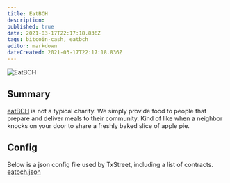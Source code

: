 ```yaml
---
title: EatBCH
description: 
published: true
date: 2021-03-17T22:17:18.836Z
tags: bitcoin-cash, eatbch
editor: markdown
dateCreated: 2021-03-17T22:17:18.836Z
---
```


![EatBCH](https://txstreet.com/static/img/singles/house_logos/eatbch.png)

## Summary

<a href="https://eatbch.org" target="_blank">eatBCH</a> is not a typical charity. We simply provide food to people that prepare and deliver meals to their community. Kind of like when a neighbor knocks on your door to share a freshly baked slice of apple pie.

## Config

Below is a json config file used by TxStreet, including a list of contracts.
[eatbch.json](/bitcoincash/houses/eatbch.json)
